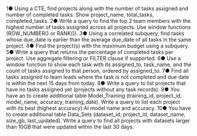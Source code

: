 1● Using a CTE, find projects along with the number of tasks assigned and number of 
completed tasks. Show project_name, total_tasks, completed_tasks. 
2● Write a query to find the top 2 team members with the highest number of tasks assigned 
across all projects. Use window functions (ROW_NUMBER() or RANK()). 
3● Using a correlated subquery, find tasks whose due_date is earlier than the average 
due_date of all tasks in the same project. 
4● Find the project(s) with the maximum budget using a subquery. 
5● Write a query that returns the percentage of completed tasks per project. Use aggregate 
filtering or FILTER clause if supported. 
6● Use a window function to show each task with its assigned_to, task_name, and the count 
of tasks assigned to that person, ordered by assigned_to. 
7● Find all tasks assigned to team leads where the task is not completed and due date is 
within the next 15 days from today. 
8● Write a query to list projects that have no tasks assigned yet (projects without any task 
records). 
9● You have an to create additional table Model_Training (training_id, project_id, 
model_name, accuracy, training_date). Write a query to list each project with its best 
(highest accuracy) AI model name and accuracy. 
10● You have to create additional table Data_Sets (dataset_id, project_id, dataset_name, 
size_gb, last_updated). Write a query to find all projects with datasets larger than 10GB 
that were updated within the last 30 days. 
